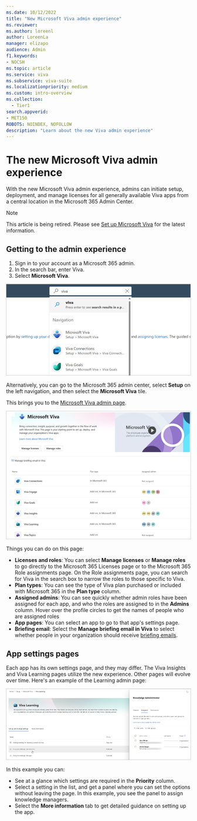```yaml
---
ms.date: 10/12/2022
title: "New Microsoft Viva admin experience"
ms.reviewer: 
ms.author: loreenl
author: LoreenLa
manager: elizapo
audience: Admin
f1.keywords:
- NOCSH
ms.topic: article
ms.service: viva
ms.subservice: viva-suite
ms.localizationpriority: medium
ms.custom: intro-overview
ms.collection:
  - Tier1
search.appverid:
- MET150
ROBOTS: NOINDEX, NOFOLLOW
description: "Learn about the new Viva admin experience"
---
```

# The new Microsoft Viva admin experience

With the new Microsoft Viva admin experience, admins can initiate setup, deployment, and manage licenses for all generally available Viva apps from a central location in the Microsoft 365 Admin Center.

> [!NOTE]
> This article is being retired. Please see [Set up Microsoft Viva](/viva/setup-microsoft-viva) for the latest information.

## Getting to the admin experience

1. Sign in to your account as a Microsoft 365 admin.
2. In the search bar, enter Viva.
3. Select **Microsoft Viva**.

![Search for Viva](media\vivasearchscreenshot.png)

Alternatively, you can go to the Microsoft 365 admin center, select **Setup** on the left navigation, and then select the **Microsoft Viva** tile.


This brings you to the [Microsoft Viva admin page](https://admin.microsoft.com/Adminportal/Home?source=applauncher#/featureexplorer/collections/VivaExperiences).

![Viva new admin page](media/viva-new-admin.png)

Things you can do on this page:

- **Licenses and roles**:  You can select **Manage licenses** or **Manage roles** to go directly to the Microsoft 365 Licenses page or to the Microsoft 365 Role assignments page. On the Role assignments page, you can search for Viva in the search box to narrow the roles to those specific to Viva.
- **Plan types**:  You can see the type of Viva plan purchased or included with Microsoft 365 in the **Plan type** column.
- **Assigned admins**:  You can see quickly whether admin roles have been assigned for each app, and who the roles are assigned to in the **Admins** column. Hover over the profile circles to get the names of people who are assigned roles
- **App pages**:  You can select an app to go to that app's settings page.
- **Briefing email**: Select the **Manage briefing email in Viva** to select whether people in your organization should receive [briefing emails](/viva/insights/personal/Briefing/be-overview?WT.mc_id=365AdminCSH_inproduct).

## App settings pages

Each app has its own settings page, and they may differ. The Viva Insights and Viva Learning pages utilize the new experience. Other pages will evolve over time. Here's an example of the Learning admin page:

![Viva learn page](media/learn-admin.png)

In this example you can:

- See at a glance which settings are required in the **Priority** column.
- Select a setting in the list, and get a panel where you can set the options without leaving the page. In this example, you see the panel to assign knowledge managers.
- Select the **More information** tab to get detailed guidance on setting up the app.
